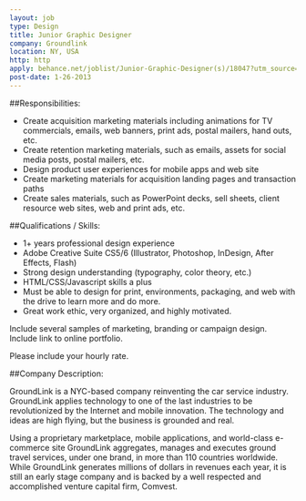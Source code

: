 ```yaml
---
layout: job
type: Design
title: Junior Graphic Designer
company: Groundlink
location: NY, USA
http: http
apply: behance.net/joblist/Junior-Graphic-Designer(s)/18047?utm_source=workcreative.net
post-date: 1-26-2013
---
```




##Responsibilities:

* Create acquisition marketing materials including animations for TV commercials, emails, web banners, print ads, postal mailers, hand outs, etc.
* Create retention marketing materials, such as emails, assets for social media posts, postal mailers, etc.
* Design product user experiences for mobile apps and web site
* Create marketing materials for acquisition landing pages and transaction paths
* Create sales materials, such as PowerPoint decks, sell sheets, client resource web sites, web and print ads, etc.


##Qualifications / Skills:

* 1+ years professional design experience
* Adobe Creative Suite CS5/6 (Illustrator, Photoshop, InDesign, After Effects, Flash)
* Strong design understanding (typography, color theory, etc.)
* HTML/CSS/Javascript skills a plus
* Must be able to design for print, environments, packaging, and web with the drive to learn more and do more.
* Great work ethic, very organized, and highly motivated.

Include several samples of marketing, branding or campaign design. Include link to online portfolio.

Please include your hourly rate.


##Company Description:

GroundLink is a NYC-based company reinventing the car service industry. GroundLink applies technology to one of the last industries to be revolutionized by the Internet and mobile innovation. The technology and ideas are high flying, but the business is grounded and real.

Using a proprietary marketplace, mobile applications, and world-class e-commerce site GroundLink aggregates, manages and executes ground travel services, under one brand, in more than 110 countries worldwide. While GroundLink generates millions of dollars in revenues each year, it is still an early stage company and is backed by a well respected and accomplished venture capital firm, Comvest.